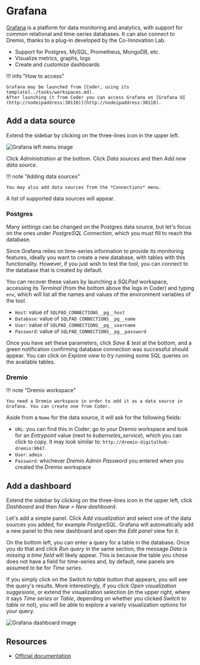 # Grafana

[Grafana](https://grafana.com/) is a platform for data monitoring and analytics, with support for common relational and time-series databases. It can also connect to Dremio, thanks to a plug-in developed by the Co-Innovation Lab.

- Support for Postgres, MySQL, Prometheus, MongoDB, etc.
- Visualize metrics, graphs, logs
- Create and customize dashboards

!!! info "How to access"

    Grafana may be launched from [Coder, using its template]../tasks/workspaces.md).
    After launching it from Coder you can access Grafana on [Grafana UI (http://nodeipaddress:30110)](http://nodeipaddress:30110).

## Add a data source

Extend the sidebar by clicking on the three-lines icon in the upper left.

![Grafana left menu image](../images/grafana-left-menu.png)

Click *Administration* at the bottom. Click *Data sources* and then *Add new data source*.

!!! note "Adding data sources"

    You may also add data sources from the *Connections* menu.

A list of supported data sources will appear.

### Postgres

Many settings can be changed on the Postgres data source, but let's focus on the ones under *PostgreSQL Connection*, which you must fill to reach the database.

Since Grafana relies on time-series information to provide its monitoring features, ideally you want to create a new database, with tables with this functionality. However, if you just wish to test the tool, you can connect to the database that is created by default.

You can recover these values by launching a *SQLPad* workspace, accessing its *Terminal* (from the bottom above the logs in Coder) and typing `env`, which will list all the names and values of the environment variables of the tool.

- `Host`: value of `SQLPAD_CONNECTIONS__pg__host`
- `Database`: value of `SQLPAD_CONNECTIONS__pg__name` 
- `User`: value of `SQLPAD_CONNECTIONS__pg__username` 
- `Password`: value of `SQLPAD_CONNECTIONS__pg__password`

Once you have set these parameters, click *Save & test* at the bottom, and a green notification confirming database connection was successful should appear. You can click on *Explore view* to try running some SQL queries on the available tables.

### Dremio

!!! note "Dremio workspace"

    You need a Dremio workspace in order to add it as a data source in Grafana. You can create one from Coder.

Aside from a `Name` for the data source, it will ask for the following fields:

- `URL`: you can find this in Coder: go to your Dremio workspace and look for an *Entrypoint* value (next to *kubernetes_service*), which you can click to copy. It may look similar to: `http://dremio-digitalhub-dremio:9047`.
- `User`: `admin`
- `Password`: whichever *Dremio Admin Password* you entered when you created the Dremio workspace 

## Add a dashboard

Extend the sidebar by clicking on the three-lines icon in the upper left, click *Dashboard* and then *New > New dashboard*.

Let's add a simple panel. Click *Add visualization* and select one of the data sources you added, for example *PostgreSQL*. Grafana will automatically add a new panel to this new dashboard and open the *Edit panel* view for it.

On the bottom left, you can enter a query for a table in the database. Once you do that and click *Run query* in the same section, the message *Data is missing a time field* will likely appear. This is because the table you chose does not have a field for time-series and, by default, new panels are assumed to be for *Time series*.

If you simply click on the *Switch to table* button that appears, you will see the query's results. More interestingly, if you click *Open visualization suggesions*, or extend the visualization selection (in the upper right, where it says *Time series* or *Table*, depending on whether you clicked *Switch to table* or not), you will be able to explore a variety visualization options for your query.

![Grafana dashboard image](../images/grafana-dashboard.png)

## Resources

- [Official documentation](https://grafana.com/docs/grafana/latest/?plcmt=footer)